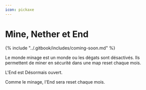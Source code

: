 ```yaml
---
icon: pickaxe
---
```


# Mine, Nether et End

{% include "../.gitbook/includes/coming-soon.md" %}

Le monde minage est un monde ou les dégats sont désactivés. Ils permettent de miner en sécurité dans une map reset chaque mois.

L'End est Désormais ouvert.

Comme le minage, l'End sera reset chaque mois.

